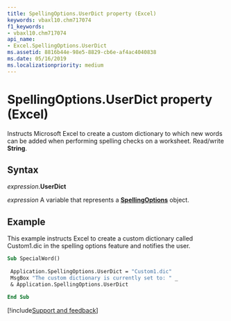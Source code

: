 ```yaml
---
title: SpellingOptions.UserDict property (Excel)
keywords: vbaxl10.chm717074
f1_keywords:
- vbaxl10.chm717074
api_name:
- Excel.SpellingOptions.UserDict
ms.assetid: 8816b44e-98e5-8829-cb6e-af4ac4040838
ms.date: 05/16/2019
ms.localizationpriority: medium
---
```



# SpellingOptions.UserDict property (Excel)

Instructs Microsoft Excel to create a custom dictionary to which new words can be added when performing spelling checks on a worksheet. Read/write **String**.


## Syntax

_expression_.**UserDict**

_expression_ A variable that represents a **[SpellingOptions](Excel.SpellingOptions.md)** object.


## Example

This example instructs Excel to create a custom dictionary called Custom1.dic in the spelling options feature and notifies the user.

```vb
Sub SpecialWord() 
 
 Application.SpellingOptions.UserDict = "Custom1.dic" 
 MsgBox "The custom dictionary is currently set to: " _ 
 & Application.SpellingOptions.UserDict 
 
End Sub
```




[!include[Support and feedback](~/includes/feedback-boilerplate.md)]